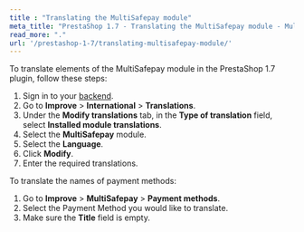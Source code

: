 ```yaml
---
title : "Translating the MultiSafepay module"
meta_title: "PrestaShop 1.7 - Translating the MultiSafepay module - MultiSafepay Docs"
read_more: "."
url: '/prestashop-1-7/translating-multisafepay-module/'
---
```

To translate elements of the MultiSafepay module in the PrestaShop 1.7 plugin, follow these steps:


1. Sign in to your [backend](/glossaries/multisafepay-glossary/#backend).
2. Go to **Improve** > **International** > **Translations**.
3. Under the **Modify translations** tab, in the **Type of translation** field, select **Installed module translations**.
4. Select the **MultiSafepay** module.
5. Select the **Language**.
6. Click **Modify**.
7. Enter the required translations.


To translate the names of payment methods:

1. Go to **Improve** > **MultiSafepay** > **Payment methods**.
2. Select the Payment Method you would like to translate.
3. Make sure the **Title** field is empty.


    
